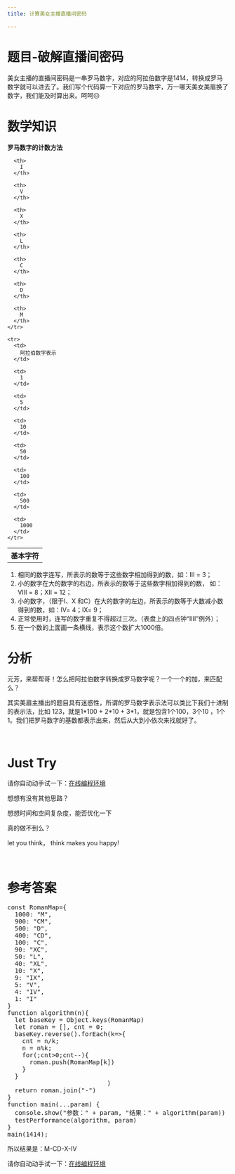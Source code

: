 ```yaml
---
title: 计算美女主播直播间密码

---
```


# 题目-破解直播间密码

美女主播的直播间密码是一串罗马数字，对应的阿拉伯数字是1414，转换成罗马数字就可以进去了。我们写个代码算一下对应的罗马数字，万一哪天美女美眉换了数字，我们能及时算出来。呵呵&#x1f611;

# 数学知识

<div>
  <p data-anchor-id="vcjo">
    <strong>罗马数字的计数方法</strong>
  </p>
  
  <table class="table table-striped-white table-bordered" data-anchor-id="nflt">
    <tr>
      <th>
        基本字符
      </th>

      <th>
        I
      </th>
      
      <th>
        V
      </th>
      
      <th>
        X
      </th>
      
      <th>
        L
      </th>
      
      <th>
        C
      </th>
      
      <th>
        D
      </th>
      
      <th>
        M
      </th>
    </tr>
    
    <tr>
      <td>
        阿拉伯数字表示
      </td>
      
      <td>
        1
      </td>
      
      <td>
        5
      </td>
      
      <td>
        10
      </td>
      
      <td>
        50
      </td>
      
      <td>
        100
      </td>
      
      <td>
        500
      </td>
      
      <td>
        1000
      </td>
    </tr>
  </table>
  
  <ol data-anchor-id="5hgc">
    <li>
      相同的数字连写，所表示的数等于这些数字相加得到的数，如：Ⅲ = 3；
    </li>
    <li>
      小的数字在大的数字的右边，所表示的数等于这些数字相加得到的数， 如：Ⅷ = 8；Ⅻ = 12；
    </li>
    <li>
      小的数字，（限于Ⅰ、X 和C）在大的数字的左边，所表示的数等于大数减小数得到的数，如：Ⅳ= 4；Ⅸ= 9；
    </li>
    <li>
      正常使用时，连写的数字重复不得超过三次。（表盘上的四点钟“IIII”例外）；
    </li>
    <li>
      在一个数的上面画一条横线，表示这个数扩大1000倍。
    </li>
  </ol>
</div>

# 分析

元芳，来帮帮哥！怎么把阿拉伯数字转换成罗马数字呢？一个一个的加，来匹配么？

其实美眉主播出的题目具有迷惑性，所谓的罗马数字表示法可以类比下我们十进制的表示法，比如 123，就是1\*100 + 2\*10 + 3*1，就是包含1个100，3个10 ，1个1。我们把罗马数字的基数都表示出来，然后从大到小依次来找就好了。

&nbsp;

# Just Try

请你自动动手试一下：[在线编程环境][1]

想想有没有其他思路？

想想时间和空间复杂度，能否优化一下

真的做不到么？

let you think， think makes you happy!

&nbsp;

# 参考答案

<pre class="EnlighterJSRAW" data-enlighter-language="null">const RomanMap={
  1000: "M",
  900: "CM",
  500: "D",
  400: "CD",
  100: "C",
  90: "XC",
  50: "L",
  40: "XL",
  10: "X",
  9: "IX",
  5: "V",
  4: "IV",
  1: "I"
}
function algorithm(n){
  let baseKey = Object.keys(RomanMap)
  let roman = [], cnt = 0;
  baseKey.reverse().forEach(k=&gt;{
    cnt = n/k;
    n = n%k;
    for(;cnt&gt;0;cnt--){
      roman.push(RomanMap[k])
    }
  }
                           )
  return roman.join("-")
}
function main(...param) {
  console.show("参数：" + param, "结果：" + algorithm(param))
  testPerformance(algorithm, param)
}
main(1414);</pre>

所以结果是：M-CD-X-IV

请你自动动手试一下：[在线编程环境][2]

 [1]: https://www.f2e123.com/code?code=algorithm&pid=4257
 [2]: https://www.f2e123.com/code?pid=4257
